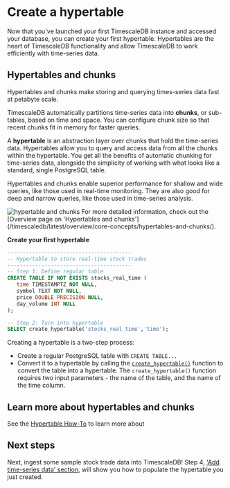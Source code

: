 # Create a hypertable
Now that you've launched your first TimescaleDB instance and accessed your database,
you can create your first hypertable. Hypertables are the heart of TimescaleDB functionality
and allow TimescaleDB to work efficiently with time-series data.

## Hypertables and chunks
Hypertables and chunks make storing and querying times-series data fast at petabyte 
scale. 

TimescaleDB automatically partitions time-series data into **chunks**, or sub-tables, 
based on time and space. You can configure chunk size so that recent chunks fit in memory 
for faster queries. 

A **hypertable** is an abstraction layer over chunks that hold the time-series data.
Hypertables allow you to query and access data from all the chunks within the hypertable.
You get all the benefits of automatic chunking for time-series data, alongside the simplicity
of working with what looks like a standard, single PostgreSQL table.

Hypertables and chunks enable superior performance for shallow and wide queries,
like those used in real-time monitoring. They are also good for deep and narrow
queries, like those used in time-series analysis.

<img class="main-content__illustration" src="https://s3.amazonaws.com/assets.timescale.com/docs/images/getting-started/hypertables-chunks.png" alt="hypertable and chunks"/>

<highlight type="note">
For more detailed information, check out the [Overview page on 'Hypertables and chunks'](/timescaledb/latest/overview/core-concepts/hypertables-and-chunks/).
</highlight>


**Create your first hypertable**

```sql
----------------------------------------
-- Hypertable to store real-time stock trades
----------------------------------------
-- Step 1: Define regular table
CREATE TABLE IF NOT EXISTS stocks_real_time (
   time TIMESTAMPTZ NOT NULL,
   symbol TEXT NOT NULL,
   price DOUBLE PRECISION NULL,
   day_volume INT NULL
);

-- Step 2: Turn into hypertable
SELECT create_hypertable('stocks_real_time','time');
```

Creating a hypertable is a two-step process:
- Create a regular PostgreSQL table with `CREATE TABLE...`
- Convert it to a hypertable by calling the [`create_hypertable()`][create-hypertable] function to convert 
the table into a hypertable. The `create_hypertable()` function requires two input parameters - the name of the table, and the name of the time column.

<!-- 
## How hypertables help with times-series data
**Hypertables speed up ingest rates:** Because data is only inserted into
the current chunk, data in the other chunks remains untouched. If you use a
single table, every time you ingest data into the table, it becomes bigger and
more bloated.

**Hypertables speed up queries:** Because only specific chunks are queried
thanks to the automatic indexing by time or space.

The value of hypertables is in how data is partitioned on disk. The index value
is automatically augmented by the time dependency of the data to allow more
focused use of memory and query planning resources. In PostgreSQL (and other
relational database management systems), you can build indexes on one or more
values, but the data must still be retrieved. Retrieval is in most cases, from
portions of the physical layer (memory or disk), which doesn't always result in
effective use of memory and disk resources. By automatically and transparently
partitioning on time, hypertables improve resource use. Queries and
data-stores become more efficient.

   COMMENT:
   I feel like we probably don't need this section but wherever this section is, 
   I think it would be cool to include a graphic that shows these benefits 
   https://iobeam.slack.com/archives/C0J94TE4F/p1646682667481189?thread_ts=1646682487.374619&cid=C0J94TE4F
-->

## Learn more about hypertables and chunks
See the [Hypertable How-To](/how-to-guides/hypertables) to learn more about

## Next steps
Next, ingest some sample stock trade data into TimescaleDB! Step 4, ['Add time-series data' section][add-data], will show you how to populate the hypertable you just created. 

[core-concepts-hypertables]: /getting-started/add-data/
[add-data]: /overview/core-concepts/hypertables-and-chunks/
[create-hypertable]: /api/:currentVersion:/hypertable/create_hypertable